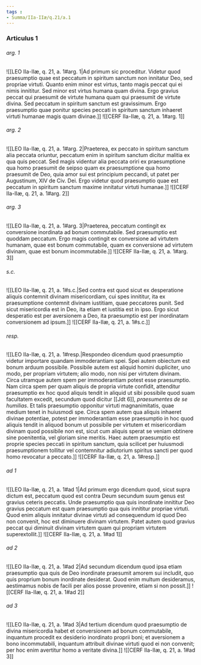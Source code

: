 ```yaml
---
tags : 
- Summa/IIa-IIæ/q.21/a.1
---
```


### Articulus 1

###### arg. 1
![[LEO IIa-IIæ, q. 21, a. 1#arg. 1|Ad primum sic proceditur. Videtur quod praesumptio quae est peccatum in spiritum sanctum non innitatur Deo, sed propriae virtuti. Quanto enim minor est virtus, tanto magis peccat qui ei nimis innititur. Sed minor est virtus humana quam divina. Ergo gravius peccat qui praesumit de virtute humana quam qui praesumit de virtute divina. Sed peccatum in spiritum sanctum est gravissimum. Ergo praesumptio quae ponitur species peccati in spiritum sanctum inhaeret virtuti humanae magis quam divinae.]]
![[CERF IIa-IIæ, q. 21, a. 1#arg. 1]]

###### arg. 2
![[LEO IIa-IIæ, q. 21, a. 1#arg. 2|Praeterea, ex peccato in spiritum sanctum alia peccata oriuntur, peccatum enim in spiritum sanctum dicitur malitia ex qua quis peccat. Sed magis videntur alia peccata oriri ex praesumptione qua homo praesumit de seipso quam ex praesumptione qua homo praesumit de Deo, quia amor sui est principium peccandi, ut patet per Augustinum, XIV de Civ. Dei. Ergo videtur quod praesumptio quae est peccatum in spiritum sanctum maxime innitatur virtuti humanae.]]
![[CERF IIa-IIæ, q. 21, a. 1#arg. 2]]

###### arg. 3
![[LEO IIa-IIæ, q. 21, a. 1#arg. 3|Praeterea, peccatum contingit ex conversione inordinata ad bonum commutabile. Sed praesumptio est quoddam peccatum. Ergo magis contingit ex conversione ad virtutem humanam, quae est bonum commutabile, quam ex conversione ad virtutem divinam, quae est bonum incommutabile.]]
![[CERF IIa-IIæ, q. 21, a. 1#arg. 3]]

###### s.c.
![[LEO IIa-IIæ, q. 21, a. 1#s.c.|Sed contra est quod sicut ex desperatione aliquis contemnit divinam misericordiam, cui spes innititur, ita ex praesumptione contemnit divinam iustitiam, quae peccatores punit. Sed sicut misericordia est in Deo, ita etiam et iustitia est in ipso. Ergo sicut desperatio est per aversionem a Deo, ita praesumptio est per inordinatam conversionem ad ipsum.]]
![[CERF IIa-IIæ, q. 21, a. 1#s.c.]]

###### resp.
![[LEO IIa-IIæ, q. 21, a. 1#resp.|Respondeo dicendum quod praesumptio videtur importare quandam immoderantiam spei. Spei autem obiectum est bonum arduum possibile. Possibile autem est aliquid homini dupliciter, uno modo, per propriam virtutem; alio modo, non nisi per virtutem divinam. Circa utramque autem spem per immoderantiam potest esse praesumptio. Nam circa spem per quam aliquis de propria virtute confidit, attenditur praesumptio ex hoc quod aliquis tendit in aliquid ut sibi possibile quod suam facultatem excedit, secundum quod dicitur [[Jdt 6]], *praesumentes de se humilias*. Et talis praesumptio opponitur virtuti magnanimitatis, quae medium tenet in huiusmodi spe. Circa spem autem qua aliquis inhaeret divinae potentiae, potest per immoderantiam esse praesumptio in hoc quod aliquis tendit in aliquod bonum ut possibile per virtutem et misericordiam divinam quod possibile non est, sicut cum aliquis sperat se veniam obtinere sine poenitentia, vel gloriam sine meritis. Haec autem praesumptio est proprie species peccati in spiritum sanctum, quia scilicet per huiusmodi praesumptionem tollitur vel contemnitur adiutorium spiritus sancti per quod homo revocatur a peccato.]]
![[CERF IIa-IIæ, q. 21, a. 1#resp.]]

###### ad 1
![[LEO IIa-IIæ, q. 21, a. 1#ad 1|Ad primum ergo dicendum quod, sicut supra dictum est, peccatum quod est contra Deum secundum suum genus est gravius ceteris peccatis. Unde praesumptio qua quis inordinate innititur Deo gravius peccatum est quam praesumptio qua quis innititur propriae virtuti. Quod enim aliquis innitatur divinae virtuti ad consequendum id quod Deo non convenit, hoc est diminuere divinam virtutem. Patet autem quod gravius peccat qui diminuit divinam virtutem quam qui propriam virtutem superextollit.]]
![[CERF IIa-IIæ, q. 21, a. 1#ad 1]]

###### ad 2
![[LEO IIa-IIæ, q. 21, a. 1#ad 2|Ad secundum dicendum quod ipsa etiam praesumptio qua quis de Deo inordinate praesumit amorem sui includit, quo quis proprium bonum inordinate desiderat. Quod enim multum desideramus, aestimamus nobis de facili per alios posse provenire, etiam si non possit.]]
![[CERF IIa-IIæ, q. 21, a. 1#ad 2]]

###### ad 3
![[LEO IIa-IIæ, q. 21, a. 1#ad 3|Ad tertium dicendum quod praesumptio de divina misericordia habet et conversionem ad bonum commutabile, inquantum procedit ex desiderio inordinato proprii boni; et aversionem a bono incommutabili, inquantum attribuit divinae virtuti quod ei non convenit; per hoc enim avertitur homo a veritate divina.]]
![[CERF IIa-IIæ, q. 21, a. 1#ad 3]]

